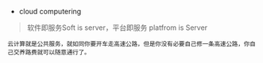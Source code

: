 - cloud computering

 > 软件即服务Soft is server，平台即服务 platfrom is Server
 
    云计算就是公共服务，就如同你要开车走高速公路，但是你没有必要自己修一条高速公路，你自己交养路费就可以随意通行了。